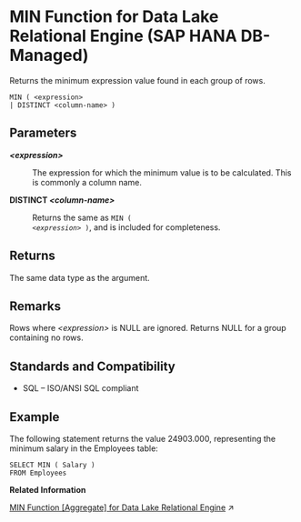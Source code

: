 <!-- loio6cfcb760c23641ab9c5aaa17d056f4c0 -->

# MIN Function for Data Lake Relational Engine \(SAP HANA DB-Managed\)

Returns the minimum expression value found in each group of rows.



```
MIN ( <expression>
| DISTINCT <column-name> )
```



<a name="loio6cfcb760c23641ab9c5aaa17d056f4c0__section_hjt_2hn_vrb"/>

## Parameters


<dl>
<dt><b>

*<expression\>*

</b></dt>
<dd>

The expression for which the minimum value is to be calculated. This is commonly a column name.



</dd><dt><b>

DISTINCT *<column-name\>*

</b></dt>
<dd>

Returns the same as <code>MIN ( <i class="varname">&lt;expression&gt;</i> )</code>, and is included for completeness.



</dd>
</dl>



<a name="loio6cfcb760c23641ab9c5aaa17d056f4c0__section_b1k_fhn_vrb"/>

## Returns

The same data type as the argument.



<a name="loio6cfcb760c23641ab9c5aaa17d056f4c0__section_uqr_hhn_vrb"/>

## Remarks

Rows where *<expression\>* is NULL are ignored. Returns NULL for a group containing no rows.



<a name="loio6cfcb760c23641ab9c5aaa17d056f4c0__section_rdd_3hn_vrb"/>

## Standards and Compatibility

-   SQL – ISO/ANSI SQL compliant



<a name="loio6cfcb760c23641ab9c5aaa17d056f4c0__section_dn2_jhn_vrb"/>

## Example

The following statement returns the value 24903.000, representing the minimum salary in the Employees table:

```
SELECT MIN ( Salary )
FROM Employees
```

**Related Information**  


[MIN Function [Aggregate] for Data Lake Relational Engine](https://help.sap.com/viewer/19b3964099384f178ad08f2d348232a9/2023_1_QRC/en-US/a5638af584f210158d1fe90a3fb7c0ec.html "Returns the minimum expression value found in each group of rows.") :arrow_upper_right:

